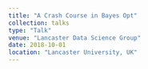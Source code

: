 ```yaml
---
title: "A Crash Course in Bayes Opt"
collection: talks
type: "Talk"
venue: "Lancaster Data Science Group"
date: 2018-10-01
location: "Lancaster University, UK"
---
```

